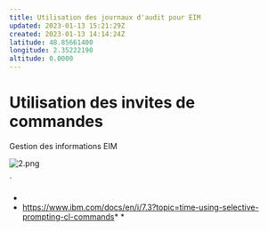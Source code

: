 ```yaml
---
title: Utilisation des journaux d'audit pour EIM
updated: 2023-01-13 15:21:29Z
created: 2023-01-13 14:14:24Z
latitude: 48.85661400
longitude: 2.35222190
altitude: 0.0000
---
```


# Utilisation des invites de commandes

Gestion des informations EIM 

![2.png](../_resources/2.png)

`

*
*  https://www.ibm.com/docs/en/i/7.3?topic=time-using-selective-prompting-cl-commands* *

#    